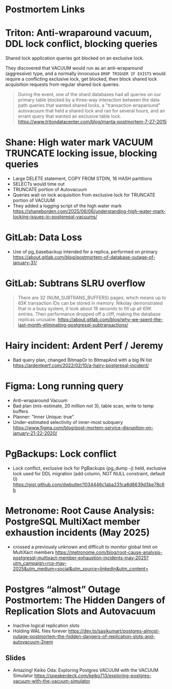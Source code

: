 # Postmortem Links

# Triton: Anti-wraparound vacuum, DDL lock conflict, blocking queries
Shared lock application queries got blocked on an exclusive lock.

They discovered that VACUUM would run as an anti-wraparound (aggressive) type, and a normally
innocuous `DROP TRIGGER IF EXISTS` would require a conflicting exclusive lock, get blocked, then block shared lock
acquisition requests from regular shared lock queries.

> During the event, one of the shard databases had all queries on our primary table blocked by a three-way interaction between the data path queries that wanted shared locks, a "transaction wraparound" autovacuum that held a shared lock and ran for several hours, and an errant query that wanted an exclusive table lock.
<https://www.tritondatacenter.com/blog/manta-postmortem-7-27-2015>

# Shane: High water mark VACUUM TRUNCATE locking issue, blocking queries
- Large DELETE statement, COPY FROM STDIN, 16 HASH partitions
- SELECTs would time out
- TRUNCATE portion of Autovacuum
- Queries wait on lock acquisition from exclusive lock for TRUNCATE portion of VACUUM
- They added a logging script of the high water mark
<https://shaneborden.com/2025/06/06/understanding-high-water-mark-locking-issues-in-postgresql-vacuums/>

# GitLab: Data Loss
- Use of pg_basebackup intended for a replica, performed on primary
<https://about.gitlab.com/blog/postmortem-of-database-outage-of-january-31/>

# GitLab: Subtrans SLRU overflow
> There are 32 (NUM_SUBTRANS_BUFFERS) pages, which means up to 65K transaction IDs can be stored in memory. Nikolay demonstrated that in a busy system, it took about 18 seconds to fill up all 65K entries. Then performance dropped off a cliff, making the database replicas unusable.
<https://about.gitlab.com/blog/why-we-spent-the-last-month-eliminating-postgresql-subtransactions/>

# Hairy incident: Ardent Perf / Jeremy
- Bad query plan, changed BitmapOr to BitmapAnd with a big IN list
<https://ardentperf.com/2022/02/10/a-hairy-postgresql-incident/>

# Figma: Long running query
- Anti-wraparound Vacuum
- Bad plan (mis-estimate, 20 million not 3), table scan, write to temp buffers
- Planner: "Inner Unique: true"
- Under-estimated selectivity of inner-most subquery
<https://www.figma.com/blog/post-mortem-service-disruption-on-january-21-22-2020/>

# PgBackups: Lock conflict
- Lock conflict, exclusive lock for PgBackups (pg_dump -j) held,
exclusive lock used for DDL migration (add column, NOT NULL constraint, default 0)
<https://gist.github.com/dwbutler/1034446c1aba231ca8d8639d3be78c6b>

# Metronome: Root Cause Analysis: PostgreSQL MultiXact member exhaustion incidents (May 2025)
- crossed a previously unknown and difficult to monitor global limit on MultiXact members
<https://metronome.com/blog/root-cause-analysis-postgresql-multixact-member-exhaustion-incidents-may-2025?utm_campaign=rca-may-2025&utm_medium=social&utm_source=linkedin&utm_content=>

# Postgres “almost” Outage Postmortem: The Hidden Dangers of Replication Slots and Autovacuum
- Inactive logical replication slots
- Holding WAL files forever
<https://dev.to/sasikumart/postgres-almost-outage-postmortem-the-hidden-dangers-of-replication-slots-and-autovacuum-2nem>

## Slides
- Amazing! Keiko Oda: Exploring Postgres VACUUM with the VACUUM Simulator <https://speakerdeck.com/keiko713/exploring-postgres-vacuum-with-the-vacuum-simulator>
